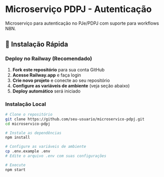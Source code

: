# Microserviço PDPJ - Autenticação

Microserviço para autenticação no PJe/PDPJ com suporte para workflows N8N.

## 🚀 Instalação Rápida

### Deploy no Railway (Recomendado)

1. **Fork este repositório** para sua conta GitHub
2. **Acesse Railway.app** e faça login
3. **Crie novo projeto** e conecte ao seu repositório
4. **Configure as variáveis de ambiente** (veja seção abaixo)
5. **Deploy automático** será iniciado

### Instalação Local

```bash  
# Clone o repositório  
git clone https://github.com/seu-usuario/microservico-pdpj.git  
cd microservico-pdpj  

# Instale as dependências  
npm install  

# Configure as variáveis de ambiente  
cp .env.example .env  
# Edite o arquivo .env com suas configurações  

# Execute  
npm start
